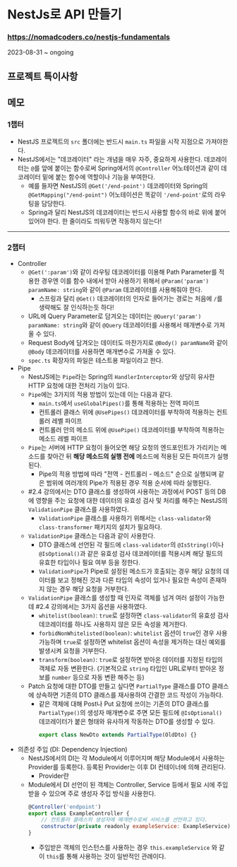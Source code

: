 # NestJs로 API 만들기
### https://nomadcoders.co/nestjs-fundamentals

2023-08-31 ~ ongoing

## 프로젝트 특이사항

## 메모
### 1챕터
* NestJS 프로젝트의 `src` 폴더에는 반드시 `main.ts` 파일을 시작 지점으로 가져야한다.
* NestJS에서는 "데코레이터" 라는 개념을 매우 자주, 중요하게 사용한다. 데코레이터는 `@`를 앞에 붙이는 함수로써 Spring에서의 `@Controller` 어노테이션과 같이 데코레이터 밑에 붙는 함수에 역할이나 기능을 부여한다.
    + 예를 들자면 NestJS의 `@Get('/end-point')` 데코레이터와 Spring의 `@GetMapping("/end-point")` 어노테이션은 똑같이 `'/end-point'`로의 라우팅을 담당한다.
    + Spring과 달리 NestJS의 데코레이터는 반드시 사용할 함수의 바로 위에 붙어있어야 한다. 한 줄이라도 띄워두면 작동하지 않는다!
---
### 2챕터
* Controller
    + `@Get(':param')`와 같이 라우팅 데코레이터를 이용해 Path Parameter를 적용한 경우엔 이를 함수 내에서 받아 사용하기 위해서 `@Param('param') paramName: string`와 같이 `@Param` 데코레이터를 사용해줘야 한다.
        - 스프링과 달리 `@Get()` 데코레이터의 인자로 들어가는 경로는 처음에 `/`를 생략해도 잘 인식하는듯 하다!
    + URL에 Query Parameter로 담겨오는 데이터는 `@Query('param') paramName: string`와 같이 `@Query` 데코레이터를 사용해서 매개변수로 가져올 수 있다.
    + Request Body에 담겨오는 데이터도 마찬가지로 `@Body() paramName`와 같이 `@Body` 데코레이터를 사용하면 매개변수로 가져올 수 있다.
    + `spec.ts` 확장자의 파일은 테스트용 파일이라고 한다.
* Pipe
    + NestJS에는 `Pipe`라는 Spring의 `HandlerInterceptor`와 상당히 유사한 HTTP 요청에 대한 전처리 기능이 있다.
    + `Pipe`에는 3가지의 적용 방법이 있는데 이는 다음과 같다.
        - `main.ts`에서 `useGlobalPipes()`를 통해 적용하는 전역 파이프
        - 컨트롤러 클래스 위에 `@UsePipes()` 데코레이터를 부착하여 적용하는 컨트롤러 레벨 파이프
        - 컨트롤러 안의 메소드 위에 `@UsePipe()` 데코레이터를 부착하여 적용하는 메소드 레벨 파이프
    + `Pipe`는 서버에 HTTP 요청이 들어오면 해당 요청의 엔드포인트가 가리키는 메소드를 찾아간 뒤 **해당 메소드의 실행 전에** 메소드에 적용된 모든 파이프가 실행된다.
        - Pipe의 적용 방법에 따라 "전역 - 컨트롤러 - 메소드" 순으로 실행되며 같은 범위에 여러개의 Pipe가 적용된 경우 적용 순서에 따라 실행된다.
    + #2.4 강의에서는 DTO 클래스를 생성하여 사용하는 과정에서 POST 등의 DB에 영향을 주는 요청에 대한 데이터의 유효성 검사 및 처리를 해주는 NestJS의 `ValidationPipe` 클래스를 사용하였다.
        - `ValidationPipe` 클래스를 사용하기 위해서는 `class-validator`와 `class-transformer` 패키지의 설치가 필요하다.
    + `ValidationPipe` 클래스는 다음과 같이 사용한다.
        - DTO 클래스에 선언된 각 필드에 `class-validator`의 `@IsString()`이나 `@IsOptional()`과 같은 유효성 검사 데코레이터를 적용시켜 해당 필드의 유효한 타입이나 필요 여부 등을 정한다.
        - `ValidationPipe`가 Pipe로 설정된 메소드가 호출되는 경우 해당 요청의 데이터를 보고 정해진 것과 다른 타입의 속성이 있거나 필요한 속성이 존재하지 않는 경우 해당 요청을 거부한다.
    + `ValidationPipe` 클래스를 생성할 때 인자로 객체를 넘겨 여러 설정이 가능한데 #2.4 강의에서는 3가지 옵션을 사용하였다.
        - `whitelist(boolean)`:  `true`로 설정하면 `class-validator`의 유효성 검사 데코레이터를 하나도 사용하지 않은 모든 속성을 제거한다.
        - `forbidNonWhitelisted(boolean)`: `whitelist` 옵션이 `true`인 경우 사용 가능하며 `true`로 설정하면 whitelist 옵션이 속성을 제거하는 대신 예외를 발생시켜 요청을 거부한다.
        - `transform(boolean)`: `true`로 설정하면 받아온 데이터를 지정된 타입의 객체로 자동 변환한다. (기본적으로 `string` 타입인 URL로부터 받아온 정보를 `number` 등으로 자동 변환 해주는 등)
    + Patch 요청에 대한 DTO를 만들고 싶다면 `PartialType` 클래스를 DTO 클래스에 상속하면 기존의 DTO 클래스를 재사용하여 간결한 코드 작성이 가능하다.
        - 같은 객체에 대해 Post나 Put 요청에 쓰이는 기존의 DTO 클래스를 `PartialType()`의 생성자 매개변수로 주면 모든 필드에 `@IsOptional()` 데코레이터가 붙은 형태와 유사하게 작동하는 DTO를 생성할 수 있다.
            ```js
            export class NewDto extends PartialType(OldDto) {}
            ```
* 의존성 주입 (DI: Dependency Injection)
    + NestJS에서의 DI는 각 Module에서 이루어지며 해당 Module에서 사용하는 Provider를 등록한다. 등록된 Provider는 이후 DI 컨테이너에 의해 관리된다.
        - Provider란 
    + Module에서 DI 선언이 된 객체는 Controller, Service 등에서 필요 시에 주입 받을 수 있으며 주로 생성자 주입 방식을 사용한다.
        ```js
        @Controller('endpoint')
        export class ExampleController {
            // 컨트롤러 클래스의 생성자에 매개변수로써 서비스를 선언하고 있다.
            constructor(private readonly exampleService: ExampleService) {}
        }
        ```
        - 주입받은 객체의 인스턴스를 사용하는 경우 `this.exampleService` 와 같이 `this`를 통해 사용하는 것이 일반적인 관례이다.